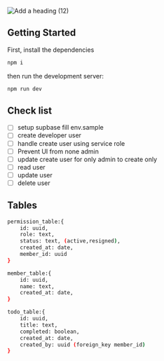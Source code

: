 ![Add a heading (12)](https://github.com/Chensokheng/next-supabase-dashboard/assets/52232579/4aaf8427-b4a7-45ff-a21a-d58400e57278)


## Getting Started

First, install the dependencies

```bash
npm i
```
then run the development server:


```bash
npm run dev
```

## Check list
-   [ ] setup supbase fill env.sample
-   [ ] create developer user
-   [ ] handle create user using service role
-   [ ] Prevent UI from none admin
-   [ ] update create user for only admin to create only
-   [ ] read user
-   [ ] update user
-   [ ] delete user

## Tables

```sh
permission_table:{
    id: uuid,
    role: text,
    status: text, (active,resigned),
    created_at: date,
    member_id: uuid
}
```

```sh
member_table:{
    id: uuid,
    name: text,
    created_at: date,
}
```

```sh
todo_table:{
    id: uuid,
    title: text,
    completed: boolean,
    created_at: date,
    created_by: uuid (foreign_key member_id)
}
```

